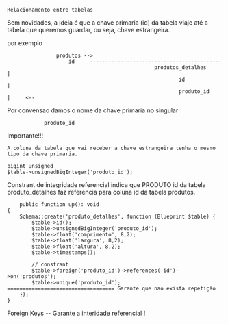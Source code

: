     Relacionamento entre tabelas

Sem novidades, a ideia é que a chave primaria (id) da tabela viaje até a tabela que queremos guardar, ou seja, 
chave estrangeira.

por exemplo

                    produtos -->
                        id     -------------------------------------------
                                                    produtos_detalhes     |
                                                            id            |
                                                            produto_id    |     <--


Por convensao damos o nome da chave primaria no singular
                
                produto_id

Importante!!!

    A coluna da tabela que vai receber a chave estrangeira tenha o mesmo tipo da chave primaria.

    bigint unsigned
    $table->unsignedBigInteger('produto_id');



Constrant de integridade referencial indica que 
PRODUTO id da tabela produto_detalhes faz referencia para coluna id da tabela produtos.

        public function up(): void
    {
        Schema::create('produto_detalhes', function (Blueprint $table) {
            $table->id();
            $table->unsignedBigInteger('produto_id');
            $table->float('comprimento', 8,2);
            $table->float('largura', 8,2);
            $table->float('altura', 8,2);
            $table->timestamps();

            // constrant
            $table->foreign('produto_id')->references('id')->on('produtos');
            $table->unique('produto_id');  =================================== Garante que nao exista repetição
        });
    }

Foreign Keys -- Garante a interidade referencial !